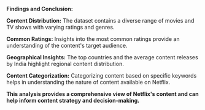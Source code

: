 **Findings and Conclusion:**

**Content Distribution:** The dataset contains a diverse range of movies and TV shows with varying ratings and genres.

**Common Ratings:** Insights into the most common ratings provide an understanding of the content's target audience.

**Geographical Insights:** The top countries and the average content releases by India highlight regional content distribution.

**Content Categorization:** Categorizing content based on specific keywords helps in understanding the nature of content available on Netflix.

**This analysis provides a comprehensive view of Netflix's content and can help inform content strategy and decision-making.**
